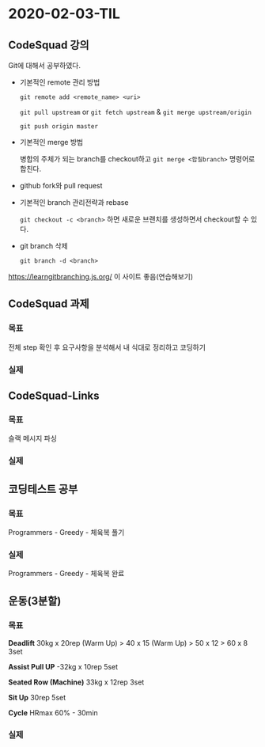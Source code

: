 # 2020-02-03-TIL

## CodeSquad 강의

Git에 대해서 공부하였다.

- 기본적인 remote 관리 방법

  `git remote add <remote_name> <uri>`

  `git pull upstream` or `git fetch upstream` & `git merge upstream/origin`

  `git push origin master`

- 기본적인 merge 방법

  병합의 주체가 되는 branch를 checkout하고 `git merge <합칠branch>` 명령어로 합친다.

- github fork와 pull request

- 기본적인 branch 관리전략과 rebase

  `git checkout -c <branch>` 하면 새로운 브랜치를 생성하면서 checkout할 수 있다.

- git branch 삭제

  `git branch -d <branch>`

https://learngitbranching.js.org/ 이 사이트 좋음(연습해보기)

## CodeSquad 과제

### 목표

전체 step 확인 후 요구사항을 분석해서 내 식대로 정리하고 코딩하기

### 실제



## CodeSquad-Links

### 목표

슬랙 메시지 파싱

### 실제



## 코딩테스트 공부

### 목표

Programmers - Greedy - 체육복 풀기

### 실제

Programmers - Greedy - 체육복 완료

## 운동(3분할)

### 목표

**Deadlift** 30kg x 20rep (Warm Up) > 40 x 15 (Warm Up) > 50 x 12 > 60 x 8 3set

**Assist Pull UP** -32kg x 10rep 5set

**Seated Row (Machine)** 33kg x 12rep 3set

**Sit Up** 30rep 5set

**Cycle** HRmax 60% - 30min

### 실제

